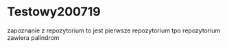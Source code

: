 # Testowy200719
zapoznanie z  repozytorium
to jest pierwsze repozytorium
tpo repozytorium zawiera palindrom

